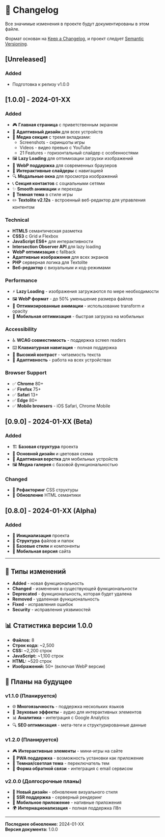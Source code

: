 # 📝 Changelog

Все значимые изменения в проекте будут документированы в этом файле.

Формат основан на [Keep a Changelog](https://keepachangelog.com/en/1.0.0/),
и проект следует [Semantic Versioning](https://semver.org/spec/v2.0.0.html).

## [Unreleased]

### Added
- Подготовка к релизу v1.0.0

## [1.0.0] - 2024-01-XX

### Added
- 🎮 **Главная страница** с приветственным экраном
- 🎨 **Адаптивный дизайн** для всех устройств
- 📱 **Медиа секция** с тремя вкладками:
  - Screenshots - скриншоты игры
  - Videos - видео превью с YouTube
  - 21 Features - горизонтальный слайдер с особенностями
- 🖼️ **Lazy Loading** для оптимизации загрузки изображений
- 🚀 **WebP поддержка** для современных браузеров
- 🎯 **Интерактивные слайдеры** с навигацией
- 🔍 **Модальные окна** для просмотра изображений
- 📞 **Секция контактов** с социальными сетями
- ✨ **Smooth анимации** и переходы
- 🎨 **Темная тема** в стиле игры
- ✏️ **Textolite v2.12s** - встроенный веб-редактор для управления контентом

### Technical
- **HTML5** семантическая разметка
- **CSS3** с Grid и Flexbox
- **JavaScript ES6+** для интерактивности
- **Intersection Observer API** для lazy loading
- **WebP оптимизация** с fallback
- **Адаптивные изображения** для всех экранов
- **PHP** серверная логика для Textolite
- **Веб-редактор** с визуальным и код-режимами

### Performance
- ⚡ **Lazy Loading** - изображения загружаются по мере необходимости
- 🖼️ **WebP формат** - до 50% уменьшение размера файлов
- 🎯 **Оптимизированные анимации** - использование transform и opacity
- 📱 **Мобильная оптимизация** - быстрая загрузка на мобильных

### Accessibility
- ♿ **WCAG совместимость** - поддержка screen readers
- ⌨️ **Клавиатурная навигация** - полная поддержка
- 🎨 **Высокий контраст** - читаемость текста
- 📱 **Адаптивность** - работа на всех устройствах

### Browser Support
- ✅ **Chrome** 80+
- ✅ **Firefox** 75+
- ✅ **Safari** 13+
- ✅ **Edge** 80+
- ✅ **Mobile browsers** - iOS Safari, Chrome Mobile

## [0.9.0] - 2024-01-XX (Beta)

### Added
- 🏗️ **Базовая структура** проекта
- 🎨 **Основной дизайн** и цветовая схема
- 📱 **Адаптивная верстка** для мобильных устройств
- 🖼️ **Медиа галерея** с базовой функциональностью

### Changed
- 🔄 **Рефакторинг** CSS структуры
- 📝 **Обновление** HTML семантики

## [0.8.0] - 2024-01-XX (Alpha)

### Added
- 🚀 **Инициализация** проекта
- 📁 **Структура** файлов и папок
- 🎨 **Базовые стили** и компоненты
- 📱 **Мобильная версия** сайта

---

## 🔄 Типы изменений

- **Added** - новая функциональность
- **Changed** - изменения в существующей функциональности
- **Deprecated** - функциональность, которая будет удалена
- **Removed** - удаленная функциональность
- **Fixed** - исправления ошибок
- **Security** - исправления уязвимостей

## 📊 Статистика версии 1.0.0

- **Файлов:** 8
- **Строк кода:** ~2,500
- **CSS:** ~2,200 строк
- **JavaScript:** ~1,100 строк
- **HTML:** ~520 строк
- **Изображений:** 50+ (включая WebP версии)

## 🎯 Планы на будущее

### v1.1.0 (Планируется)
- 🌐 **Многоязычность** - поддержка нескольких языков
- 🎵 **Звуковые эффекты** - аудио для интерактивных элементов
- 📊 **Аналитика** - интеграция с Google Analytics
- 🔍 **SEO оптимизация** - мета-теги и структурированные данные

### v1.2.0 (Планируется)
- 🎮 **Интерактивные элементы** - мини-игры на сайте
- 📱 **PWA поддержка** - возможность установки как приложение
- 🌙 **Темная/светлая тема** - переключатель тем
- 📧 **Форма обратной связи** - интеграция с email сервисом

### v2.0.0 (Долгосрочные планы)
- 🎨 **Новый дизайн** - обновление визуального стиля
- 🚀 **SSR поддержка** - серверный рендеринг
- 📱 **Мобильное приложение** - нативные приложения
- 🌍 **Интернационализация** - полная поддержка i18n

---

**Последнее обновление:** 2024-01-XX  
**Версия документа:** 1.0.0
